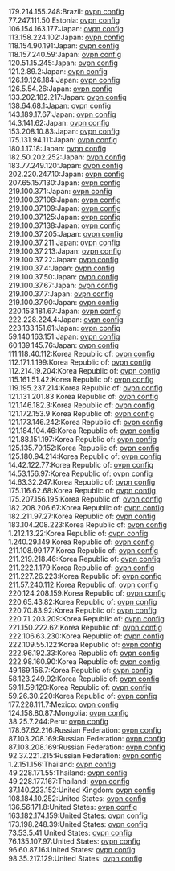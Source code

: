179.214.155.248:Brazil: [ovpn config](vpn/179_214_155_248.ovpn)  
77.247.111.50:Estonia: [ovpn config](vpn/77_247_111_50.ovpn)  
106.154.163.177:Japan: [ovpn config](vpn/106_154_163_177.ovpn)  
113.158.224.102:Japan: [ovpn config](vpn/113_158_224_102.ovpn)  
118.154.90.191:Japan: [ovpn config](vpn/118_154_90_191.ovpn)  
118.157.240.59:Japan: [ovpn config](vpn/118_157_240_59.ovpn)  
120.51.15.245:Japan: [ovpn config](vpn/120_51_15_245.ovpn)  
121.2.89.2:Japan: [ovpn config](vpn/121_2_89_2.ovpn)  
126.19.126.184:Japan: [ovpn config](vpn/126_19_126_184.ovpn)  
126.5.54.26:Japan: [ovpn config](vpn/126_5_54_26.ovpn)  
133.202.182.217:Japan: [ovpn config](vpn/133_202_182_217.ovpn)  
138.64.68.1:Japan: [ovpn config](vpn/138_64_68_1.ovpn)  
143.189.17.67:Japan: [ovpn config](vpn/143_189_17_67.ovpn)  
14.3.141.62:Japan: [ovpn config](vpn/14_3_141_62.ovpn)  
153.208.10.83:Japan: [ovpn config](vpn/153_208_10_83.ovpn)  
175.131.94.111:Japan: [ovpn config](vpn/175_131_94_111.ovpn)  
180.1.17.18:Japan: [ovpn config](vpn/180_1_17_18.ovpn)  
182.50.202.252:Japan: [ovpn config](vpn/182_50_202_252.ovpn)  
183.77.249.120:Japan: [ovpn config](vpn/183_77_249_120.ovpn)  
202.220.247.10:Japan: [ovpn config](vpn/202_220_247_10.ovpn)  
207.65.157.130:Japan: [ovpn config](vpn/207_65_157_130.ovpn)  
219.100.37.1:Japan: [ovpn config](vpn/219_100_37_1.ovpn)  
219.100.37.108:Japan: [ovpn config](vpn/219_100_37_108.ovpn)  
219.100.37.109:Japan: [ovpn config](vpn/219_100_37_109.ovpn)  
219.100.37.125:Japan: [ovpn config](vpn/219_100_37_125.ovpn)  
219.100.37.138:Japan: [ovpn config](vpn/219_100_37_138.ovpn)  
219.100.37.205:Japan: [ovpn config](vpn/219_100_37_205.ovpn)  
219.100.37.211:Japan: [ovpn config](vpn/219_100_37_211.ovpn)  
219.100.37.213:Japan: [ovpn config](vpn/219_100_37_213.ovpn)  
219.100.37.22:Japan: [ovpn config](vpn/219_100_37_22.ovpn)  
219.100.37.4:Japan: [ovpn config](vpn/219_100_37_4.ovpn)  
219.100.37.50:Japan: [ovpn config](vpn/219_100_37_50.ovpn)  
219.100.37.67:Japan: [ovpn config](vpn/219_100_37_67.ovpn)  
219.100.37.7:Japan: [ovpn config](vpn/219_100_37_7.ovpn)  
219.100.37.90:Japan: [ovpn config](vpn/219_100_37_90.ovpn)  
220.153.181.67:Japan: [ovpn config](vpn/220_153_181_67.ovpn)  
222.228.224.4:Japan: [ovpn config](vpn/222_228_224_4.ovpn)  
223.133.151.61:Japan: [ovpn config](vpn/223_133_151_61.ovpn)  
59.140.163.151:Japan: [ovpn config](vpn/59_140_163_151.ovpn)  
60.139.145.76:Japan: [ovpn config](vpn/60_139_145_76.ovpn)  
111.118.40.112:Korea Republic of: [ovpn config](vpn/111_118_40_112.ovpn)  
112.171.1.199:Korea Republic of: [ovpn config](vpn/112_171_1_199.ovpn)  
112.214.19.204:Korea Republic of: [ovpn config](vpn/112_214_19_204.ovpn)  
115.161.51.42:Korea Republic of: [ovpn config](vpn/115_161_51_42.ovpn)  
119.195.237.214:Korea Republic of: [ovpn config](vpn/119_195_237_214.ovpn)  
121.131.201.83:Korea Republic of: [ovpn config](vpn/121_131_201_83.ovpn)  
121.146.182.3:Korea Republic of: [ovpn config](vpn/121_146_182_3.ovpn)  
121.172.153.9:Korea Republic of: [ovpn config](vpn/121_172_153_9.ovpn)  
121.173.146.242:Korea Republic of: [ovpn config](vpn/121_173_146_242.ovpn)  
121.184.104.46:Korea Republic of: [ovpn config](vpn/121_184_104_46.ovpn)  
121.88.151.197:Korea Republic of: [ovpn config](vpn/121_88_151_197.ovpn)  
125.135.79.152:Korea Republic of: [ovpn config](vpn/125_135_79_152.ovpn)  
125.180.94.214:Korea Republic of: [ovpn config](vpn/125_180_94_214.ovpn)  
14.42.122.77:Korea Republic of: [ovpn config](vpn/14_42_122_77.ovpn)  
14.53.156.97:Korea Republic of: [ovpn config](vpn/14_53_156_97.ovpn)  
14.63.32.247:Korea Republic of: [ovpn config](vpn/14_63_32_247.ovpn)  
175.116.62.68:Korea Republic of: [ovpn config](vpn/175_116_62_68.ovpn)  
175.207.156.195:Korea Republic of: [ovpn config](vpn/175_207_156_195.ovpn)  
182.208.206.67:Korea Republic of: [ovpn config](vpn/182_208_206_67.ovpn)  
182.211.97.27:Korea Republic of: [ovpn config](vpn/182_211_97_27.ovpn)  
183.104.208.223:Korea Republic of: [ovpn config](vpn/183_104_208_223.ovpn)  
1.212.13.22:Korea Republic of: [ovpn config](vpn/1_212_13_22.ovpn)  
1.240.29.149:Korea Republic of: [ovpn config](vpn/1_240_29_149.ovpn)  
211.108.99.177:Korea Republic of: [ovpn config](vpn/211_108_99_177.ovpn)  
211.219.218.46:Korea Republic of: [ovpn config](vpn/211_219_218_46.ovpn)  
211.222.1.179:Korea Republic of: [ovpn config](vpn/211_222_1_179.ovpn)  
211.227.26.223:Korea Republic of: [ovpn config](vpn/211_227_26_223.ovpn)  
211.57.240.112:Korea Republic of: [ovpn config](vpn/211_57_240_112.ovpn)  
220.124.208.159:Korea Republic of: [ovpn config](vpn/220_124_208_159.ovpn)  
220.65.43.82:Korea Republic of: [ovpn config](vpn/220_65_43_82.ovpn)  
220.70.83.92:Korea Republic of: [ovpn config](vpn/220_70_83_92.ovpn)  
220.71.203.209:Korea Republic of: [ovpn config](vpn/220_71_203_209.ovpn)  
221.150.222.62:Korea Republic of: [ovpn config](vpn/221_150_222_62.ovpn)  
222.106.63.230:Korea Republic of: [ovpn config](vpn/222_106_63_230.ovpn)  
222.109.55.122:Korea Republic of: [ovpn config](vpn/222_109_55_122.ovpn)  
222.96.192.33:Korea Republic of: [ovpn config](vpn/222_96_192_33.ovpn)  
222.98.160.90:Korea Republic of: [ovpn config](vpn/222_98_160_90.ovpn)  
49.169.156.7:Korea Republic of: [ovpn config](vpn/49_169_156_7.ovpn)  
58.123.249.92:Korea Republic of: [ovpn config](vpn/58_123_249_92.ovpn)  
59.11.59.120:Korea Republic of: [ovpn config](vpn/59_11_59_120.ovpn)  
59.26.30.220:Korea Republic of: [ovpn config](vpn/59_26_30_220.ovpn)  
177.228.111.7:Mexico: [ovpn config](vpn/177_228_111_7.ovpn)  
124.158.80.87:Mongolia: [ovpn config](vpn/124_158_80_87.ovpn)  
38.25.7.244:Peru: [ovpn config](vpn/38_25_7_244.ovpn)  
178.67.62.216:Russian Federation: [ovpn config](vpn/178_67_62_216.ovpn)  
87.103.208.169:Russian Federation: [ovpn config](vpn/87_103_208_169.ovpn)  
87.103.208.169:Russian Federation: [ovpn config](vpn/87_103_208_169.ovpn)  
92.37.221.215:Russian Federation: [ovpn config](vpn/92_37_221_215.ovpn)  
1.2.151.156:Thailand: [ovpn config](vpn/1_2_151_156.ovpn)  
49.228.171.55:Thailand: [ovpn config](vpn/49_228_171_55.ovpn)  
49.228.177.167:Thailand: [ovpn config](vpn/49_228_177_167.ovpn)  
37.140.223.152:United Kingdom: [ovpn config](vpn/37_140_223_152.ovpn)  
108.184.10.252:United States: [ovpn config](vpn/108_184_10_252.ovpn)  
136.56.171.8:United States: [ovpn config](vpn/136_56_171_8.ovpn)  
163.182.174.159:United States: [ovpn config](vpn/163_182_174_159.ovpn)  
173.198.248.39:United States: [ovpn config](vpn/173_198_248_39.ovpn)  
73.53.5.41:United States: [ovpn config](vpn/73_53_5_41.ovpn)  
76.135.107.97:United States: [ovpn config](vpn/76_135_107_97.ovpn)  
96.60.87.16:United States: [ovpn config](vpn/96_60_87_16.ovpn)  
98.35.217.129:United States: [ovpn config](vpn/98_35_217_129.ovpn)  
